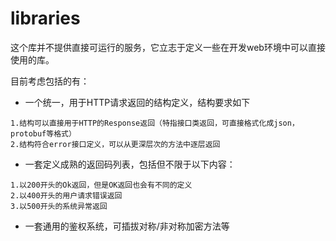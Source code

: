 # libraries

这个库并不提供直接可运行的服务，它立志于定义一些在开发web环境中可以直接使用的库。

目前考虑包括的有：

 * 一个统一，用于HTTP请求返回的结构定义，结构要求如下

```
1.结构可以直接用于HTTP的Response返回（特指接口类返回，可直接格式化成json，protobuf等格式）
2.结构符合error接口定义，可以从更深层次的方法中逐层返回
```


 * 一套定义成熟的返回码列表，包括但不限于以下内容：
 
```
1.以200开头的Ok返回，但是OK返回也会有不同的定义
2.以400开头的用户请求错误返回
3.以500开头的系统异常返回
```

 * 一套通用的鉴权系统，可插拔对称/非对称加密方法等
